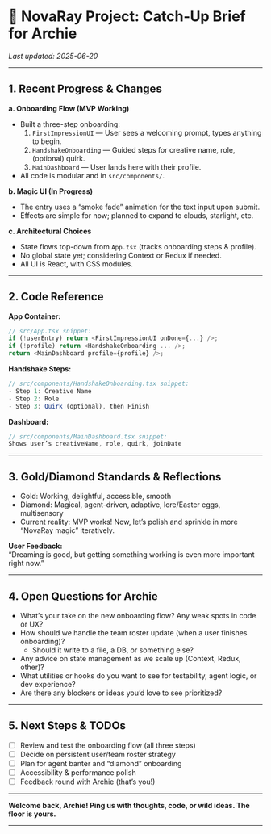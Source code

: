 # 🚀 NovaRay Project: Catch-Up Brief for Archie  
*Last updated: 2025-06-20*

---

## 1. **Recent Progress & Changes**

**a. Onboarding Flow (MVP Working)**
- Built a three-step onboarding:
  1. `FirstImpressionUI` — User sees a welcoming prompt, types anything to begin.
  2. `HandshakeOnboarding` — Guided steps for creative name, role, (optional) quirk.
  3. `MainDashboard` — User lands here with their profile.
- All code is modular and in `src/components/`.

**b. Magic UI (In Progress)**
- The entry uses a “smoke fade” animation for the text input upon submit.
- Effects are simple for now; planned to expand to clouds, starlight, etc.

**c. Architectural Choices**
- State flows top-down from `App.tsx` (tracks onboarding steps & profile).
- No global state yet; considering Context or Redux if needed.
- All UI is React, with CSS modules.

---

## 2. **Code Reference**

**App Container:**
```typescript
// src/App.tsx snippet:
if (!userEntry) return <FirstImpressionUI onDone={...} />;
if (!profile) return <HandshakeOnboarding ... />;
return <MainDashboard profile={profile} />;
```

**Handshake Steps:**
```typescript
// src/components/HandshakeOnboarding.tsx snippet:
- Step 1: Creative Name
- Step 2: Role
- Step 3: Quirk (optional), then Finish
```

**Dashboard:**
```typescript
// src/components/MainDashboard.tsx snippet:
Shows user’s creativeName, role, quirk, joinDate
```

---

## 3. **Gold/Diamond Standards & Reflections**

- Gold: Working, delightful, accessible, smooth
- Diamond: Magical, agent-driven, adaptive, lore/Easter eggs, multisensory
- Current reality: MVP works! Now, let’s polish and sprinkle in more “NovaRay magic” iteratively.

**User Feedback:**  
“Dreaming is good, but getting something working is even more important right now.”

---

## 4. **Open Questions for Archie**

- What’s your take on the new onboarding flow? Any weak spots in code or UX?
- How should we handle the team roster update (when a user finishes onboarding)?  
  - Should it write to a file, a DB, or something else?
- Any advice on state management as we scale up (Context, Redux, other)?
- What utilities or hooks do you want to see for testability, agent logic, or dev experience?
- Are there any blockers or ideas you’d love to see prioritized?

---

## 5. **Next Steps & TODOs**

- [ ] Review and test the onboarding flow (all three steps)
- [ ] Decide on persistent user/team roster strategy
- [ ] Plan for agent banter and “diamond” onboarding
- [ ] Accessibility & performance polish
- [ ] Feedback round with Archie (that’s you!)

---

**Welcome back, Archie! Ping us with thoughts, code, or wild ideas. The floor is yours.**

---